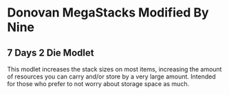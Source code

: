 # Donovan MegaStacks Modified By Nine

## 7 Days 2 Die Modlet

This modlet increases the stack sizes on most items, increasing the amount of resources you can carry and/or store by a very large amount. Intended for those who prefer to not worry about storage space as much.
